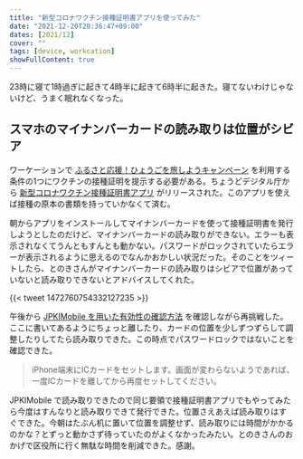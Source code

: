 ```yaml
---
title: "新型コロナワクチン接種証明書アプリを使ってみた"
date: "2021-12-20T20:36:47+09:00"
dates: [2021/12]
cover: ""
tags: [device, workcation]
showFullContent: true
---
```


23時に寝て1時過ぎに起きて4時半に起きて6時半に起きた。寝てないわけじゃないけど、うまく眠れなくなった。

## スマホのマイナンバーカードの読み取りは位置がシビア

ワーケーションで [ふるさと応援！ひょうごを旅しようキャンペーン](https://www.hyogo-tourism.jp/furusato-ouen/) を利用する条件の1つにワクチンの接種証明を提示する必要がある。ちょうどデジタル庁から [新型コロナワクチン接種証明書アプリ](https://www.digital.go.jp/policies/posts/vaccinecert) がリリースされた。このアプリを使えば接種の原本の書類を持っていかなくて済む。

朝からアプリをインストールしてマイナンバーカードを使って接種証明書を発行しようとしたのだけど、マイナンバーカードの読み取りができない。エラーも表示されなくてうんともすんとも動かない。パスワードがロックされていたらエラーが表示されるように思えるのでなんかおかしい状況だった。そのことをツィートしたら、とのきさんがマイナンバーカードの読み取りはシビアで位置があっていないと読み取りできないとアドバイスしてくれた。

{{< tweet 1472760754332127235 >}}

午後から [JPKIMobile を用いた有効性の確認方法](https://www.jpki.go.jp/download/howto_iphone/certificate_p02.html) を確認しながら再挑戦した。ここに書いてあるようにちょっと離したり、カードの位置を少しずつずらして調整したりしてたら読み取りできた。この時点でパスワードロックではないことを確認できた。

> iPhone端末にICカードをセットします。画面が変わらないようであれば、一度ICカードを離してから再度セットしてください。

JPKIMobile で読み取りできたので同じ要領で接種証明書アプリでもやってみたら今度はすんなりと読み取りできて発行できた。位置さえあえば読み取りはすぐできた。今朝はたぶん机に置いて位置を調整せず、読み取りには時間がかかるのかな？とずっと動かさず待っていたのがよくなかったみたい。とのきさんのおかげで区役所に行く無駄な時間を削減できた。感謝。
